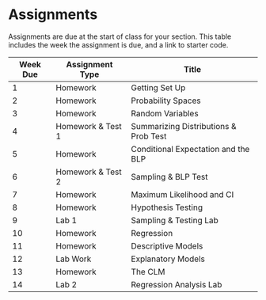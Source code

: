 # Assignments 

Assignments are due at the start of class for your section. This table includes the week the assignment is due, and a link to starter code.

| Week Due | Assignment Type     | Title                                 |
|----------|---------------------|---------------------------------------|
| 1        | Homework            | Getting Set Up                        | 
| 2        | Homework            | Probability Spaces                    | 
| 3        | Homework            | Random Variables                      | 
| 4        | Homework & Test 1   | Summarizing Distributions & Prob Test | 
| 5        | Homework            | Conditional Expectation and the BLP   | 
| 6        | Homework & Test 2   | Sampling & BLP Test                   | 
| 7        | Homework            | Maximum Likelihood and CI             |
| 8        | Homework            | Hypothesis Testing                    |
| 9        | Lab 1               | Sampling & Testing Lab                |
| 10       | Homework            | Regression                            |
| 11       | Homework            | Descriptive Models                    | 
| 12       | Lab Work            | Explanatory Models                    | 
| 13       | Homework            | The CLM                               | 
| 14       | Lab 2               | Regression Analysis Lab               | 
